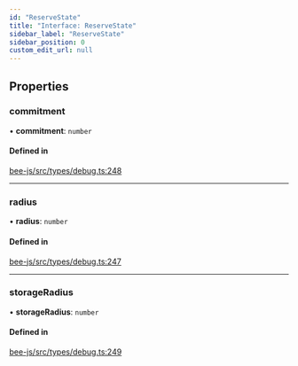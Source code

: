 ```yaml
---
id: "ReserveState"
title: "Interface: ReserveState"
sidebar_label: "ReserveState"
sidebar_position: 0
custom_edit_url: null
---
```


## Properties

### commitment

• **commitment**: `number`

#### Defined in

[bee-js/src/types/debug.ts:248](https://github.com/ethersphere/bee-js/blob/2c8b9d1/src/types/debug.ts#L248)

___

### radius

• **radius**: `number`

#### Defined in

[bee-js/src/types/debug.ts:247](https://github.com/ethersphere/bee-js/blob/2c8b9d1/src/types/debug.ts#L247)

___

### storageRadius

• **storageRadius**: `number`

#### Defined in

[bee-js/src/types/debug.ts:249](https://github.com/ethersphere/bee-js/blob/2c8b9d1/src/types/debug.ts#L249)
